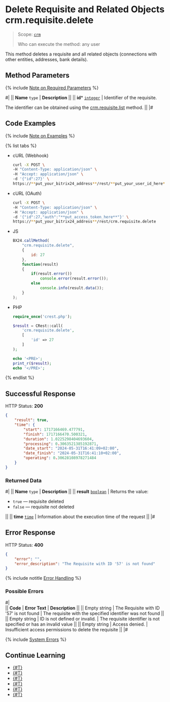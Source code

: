 # Delete Requisite and Related Objects crm.requisite.delete

> Scope: [`crm`](../../../scopes/permissions.md)
>
> Who can execute the method: any user

This method deletes a requisite and all related objects (connections with other entities, addresses, bank details).

## Method Parameters

{% include [Note on Required Parameters](../../../../_includes/required.md) %}

#|
|| **Name**
`type` | **Description** ||
|| **id***
[`integer`](../../../data-types.md) | Identifier of the requisite. 

The identifier can be obtained using the [crm.requisite.list](./crm-requisite-list.md) method. ||
|#

## Code Examples

{% include [Note on Examples](../../../../_includes/examples.md) %}

{% list tabs %}

- cURL (Webhook)

    ```bash
    curl -X POST \
    -H "Content-Type: application/json" \
    -H "Accept: application/json" \
    -d '{"id":27}' \
    https://**put_your_bitrix24_address**/rest/**put_your_user_id_here**/**put_your_webhook_here**/crm.requisite.delete
    ```

- cURL (OAuth)

    ```bash
    curl -X POST \
    -H "Content-Type: application/json" \
    -H "Accept: application/json" \
    -d '{"id":27,"auth":"**put_access_token_here**"}' \
    https://**put_your_bitrix24_address**/rest/crm.requisite.delete
    ```

- JS

    ```js
    BX24.callMethod(
        "crm.requisite.delete",
        {
            id: 27
        },
        function(result)
        {
            if(result.error())
                console.error(result.error());
            else
                console.info(result.data());
        }
    );
    ```

- PHP

    ```php
    require_once('crest.php');

    $result = CRest::call(
        'crm.requisite.delete',
        [
            'id' => 27
        ]
    );

    echo '<PRE>';
    print_r($result);
    echo '</PRE>';
    ```

{% endlist %}

## Successful Response

HTTP Status: **200**

```json
{
    "result": true,
    "time": {
        "start": 1717166469.477791,
        "finish": 1717166470.500321,
        "duration": 1.0225298404693604,
        "processing": 0.3063521385192871,
        "date_start": "2024-05-31T16:41:09+02:00",
        "date_finish": "2024-05-31T16:41:10+02:00",
        "operating": 0.30628108978271484
    }
}
```

### Returned Data

#|
|| **Name**
`type` | **Description** ||
|| **result**
[`boolean`](../../../data-types.md) | Returns the value:

- `true` — requisite deleted
- `false` — requisite not deleted

||
|| **time**
[`time`](../../../data-types.md) | Information about the execution time of the request ||
|#

## Error Response

HTTP Status: **400**

```json
{
    "error": "",
    "error_description": "The Requisite with ID '57' is not found"
}
```

{% include notitle [Error Handling](../../../../_includes/error-info.md) %}

### Possible Errors

#|  
|| **Code** | **Error Text** | **Description** ||
|| Empty string | The Requisite with ID '57' is not found | The requisite with the specified identifier was not found ||
|| Empty string | ID is not defined or invalid. | The requisite identifier is not specified or has an invalid value ||
|| Empty string | Access denied. | Insufficient access permissions to delete the requisite ||
|#

{% include [System Errors](../../../../_includes/system-errors.md) %}

## Continue Learning

- [{#T}](./index.md)
- [{#T}](./crm-requisite-add.md)
- [{#T}](./crm-requisite-update.md)
- [{#T}](./crm-requisite-get.md)
- [{#T}](./crm-requisite-list.md)
- [{#T}](./crm-requisite-fields.md)
